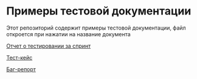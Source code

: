 # Примеры тестовой документации

Этот репозиторий содержит примеры тестовой документации,
файл откроется при нажатии на название документа


[Отчет о тестировании за спринт](./Отчет.pdf)


[Тест-кейс](./Тест-кейс.pdf)


[Баг-репорт](./баг-репорт.pdf)

